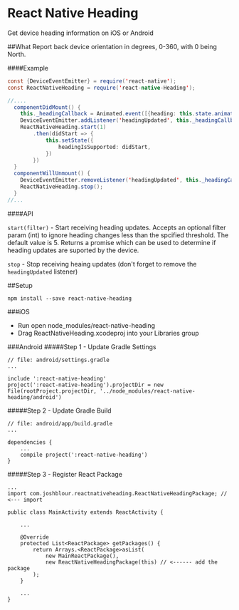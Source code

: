 # React Native Heading
Get device heading information on iOS or Android

##What
Report back device orientation in degrees, 0-360, with 0 being North.

####Example
```java
const {DeviceEventEmitter} = require('react-native');
const ReactNativeHeading = require('react-native-Heading');

//....
  componentDidMount() {
    this._headingCallback = Animated.event([{heading: this.state.animatedHeading}]);
    DeviceEventEmitter.addListener('headingUpdated', this._headingCallback);
    ReactNativeHeading.start(1)
		.then(didStart => {
			this.setState({
				headingIsSupported: didStart,
			})
		})
  }
  componentWillUnmount() {
  	DeviceEventEmitter.removeListener('headingUpdated', this._headingCallback);
  	ReactNativeHeading.stop();
  }
//...
```


####API

`start(filter)` - Start receiving heading updates. Accepts an optional filter param (int) to ignore heading changes less than the spcified threshold. The default value is 5. Returns a promise which can be used to determine if heading updates are suported by the device.

`stop` - Stop receiving heaing updates (don't forget to remove the `headingUpdated` listener)


##Setup

````
npm install --save react-native-heading
````

###iOS
* Run open node_modules/react-native-heading
* Drag ReactNativeHeading.xcodeproj into your Libraries group

###Android
#####Step 1 - Update Gradle Settings

```
// file: android/settings.gradle
...

include ':react-native-heading'
project(':react-native-heading').projectDir = new File(rootProject.projectDir, '../node_modules/react-native-heading/android')
```
#####Step 2 - Update Gradle Build

```
// file: android/app/build.gradle
...

dependencies {
    ...
    compile project(':react-native-heading')
}
```
#####Step 3 - Register React Package
```
...
import com.joshblour.reactnativeheading.ReactNativeHeadingPackage; // <--- import

public class MainActivity extends ReactActivity {

    ...

    @Override
    protected List<ReactPackage> getPackages() {
        return Arrays.<ReactPackage>asList(
            new MainReactPackage(),
            new ReactNativeHeadingPackage(this) // <------ add the package
        );
    }

    ...
}
```
